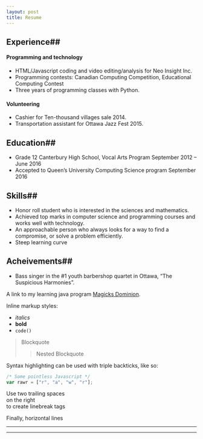 ```yaml
---
layout: post
title: Resume
---
```



## Experience##

#### Programming and technology
- HTML/Javascript coding and video editing/analysis for Neo Insight Inc. 
- Programming contests: Canadian Computing Competition, Educational Computing Contest
- Three years of programming classes with Python.

#### Volunteering	
- Cashier for Ten-thousand villages sale 2014.
- Transportation assistant for Ottawa Jazz Fest 2015.

## Education##
- Grade 12 Canterbury High School, Vocal Arts Program	September 2012 – June 2016
- Accepted to Queen’s University Computing Science program       September 2016

## Skills##
- Honor roll student who is interested in the sciences and mathematics.
- Achieved top marks in computer science and programming courses and works well with technology.
- An approachable person who always looks for a way to find a compromise, or solve a problem efficiently. 
- Steep learning curve

## Acheivements##
- Bass singer in the #1 youth barbershop quartet in Ottawa, “The Suspicious Harmonies”.

A link to my learning java program [Magicks Dominion](http://github.com/elliothume/magicks-dominion/).

Inline markup styles:

- _italics_
- **bold**
- `code()`

> Blockquote
>> Nested Blockquote

Syntax highlighting can be used with triple backticks, like so:

```javascript
/* Some pointless Javascript */
var rawr = ["r", "a", "w", "r"];
```

Use two trailing spaces  
on the right  
to create linebreak tags  

Finally, horizontal lines

----
****

